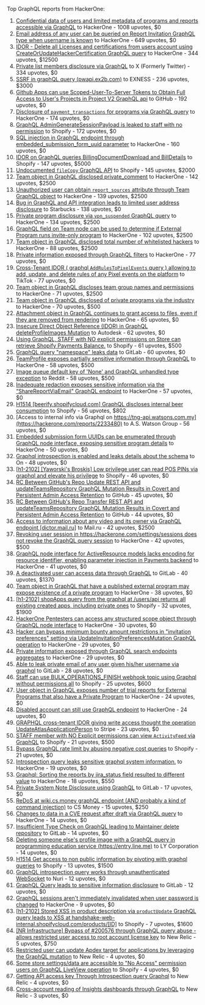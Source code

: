 Top GraphQL reports from HackerOne:

1. [Confidential data of users and limited metadata of programs and reports accessible via GraphQL](https://hackerone.com/reports/489146) to HackerOne - 1008 upvotes, $0
2. [Email address of any user can be queried on Report Invitation GraphQL type when username is known](https://hackerone.com/reports/792927) to HackerOne - 649 upvotes, $0
3. [IDOR - Delete all Licenses and certifications from users account using CreateOrUpdateHackerCertification GraphQL query](https://hackerone.com/reports/2122671) to HackerOne - 344 upvotes, $12500
4. [Private list members disclosure via GraphQL](https://hackerone.com/reports/885539) to X (Formerly Twitter) - 334 upvotes, $0
5. [SSRF in graphQL query (pwapi.ex2b.com)](https://hackerone.com/reports/1864188) to EXNESS - 236 upvotes, $3000
6. [Github Apps can use Scoped-User-To-Server Tokens to Obtain Full Access to User's Projects in Project V2 GraphQL api](https://hackerone.com/reports/1711938) to GitHub - 192 upvotes, $0
7. [Disclosure of `payment_transactions` for programs via GraphQL query](https://hackerone.com/reports/707433) to HackerOne - 174 upvotes, $0
8. [GraphQL AdminGenerateSessionPayload is leaked to staff with no permission](https://hackerone.com/reports/898528) to Shopify - 172 upvotes, $0
9. [SQL injection in GraphQL endpoint through embedded_submission_form_uuid parameter](https://hackerone.com/reports/435066) to HackerOne - 160 upvotes, $0
10. [IDOR on GraphQL queries BillingDocumentDownload and BillDetails](https://hackerone.com/reports/2207248) to Shopify - 147 upvotes, $5000
11. [Undocumented `fileCopy` GraphQL API](https://hackerone.com/reports/981472) to Shopify - 145 upvotes, $2000
12. [Team object in GraphQL disclosed private_comment](https://hackerone.com/reports/978143) to HackerOne - 142 upvotes, $2500
13. [Unauthorized user can obtain `report_sources` attribute through Team GraphQL object](https://hackerone.com/reports/770209) to HackerOne - 139 upvotes, $2500
14. [Bug in GraphQL and API integration leads to limited user address disclosure](https://hackerone.com/reports/473742) to Starbucks - 138 upvotes, $0
15. [Private program disclosure via `vpn_suspended` GraphQL query](https://hackerone.com/reports/715192) to HackerOne - 134 upvotes, $2500
16. [GraphQL field on Team node can be used to determine if External Program runs invite-only program](https://hackerone.com/reports/877642) to HackerOne - 102 upvotes, $2500
17. [Team object in GraphQL disclosed total number of whitelisted hackers](https://hackerone.com/reports/342978) to HackerOne - 88 upvotes, $2500
18. [Private information exposed through GraphQL filters](https://hackerone.com/reports/645299) to HackerOne - 77 upvotes, $0
19. [Cross-Tenant IDOR ( graphql `AddRulesToPixelEvents` query ) allowing to add, update, and delete rules of any Pixel events on the platform](https://hackerone.com/reports/984965) to TikTok - 77 upvotes, $0
20. [Team object in GraphQL discloses team group names and permissions](https://hackerone.com/reports/343464) to HackerOne - 71 upvotes, $2500
21. [Team object in GraphQL disclosed of private programs via the industry](https://hackerone.com/reports/707406) to HackerOne - 70 upvotes, $500
22. [Attachment object in GraphQL continues to grant access to files, even if they are removed from rendering](https://hackerone.com/reports/1132606) to HackerOne - 65 upvotes, $0
23. [Insecure Direct Object Reference (IDOR) in GraphQL deleteProfileImages Mutation](https://hackerone.com/reports/2968039) to Autodesk - 62 upvotes, $0
24. [Using GraphQL, STAFF with NO explicit permissions on Store can retrieve Shopify Payments Balance.](https://hackerone.com/reports/417170) to Shopify - 61 upvotes, $500
25. [GraphQL query "namespace" leaks data](https://hackerone.com/reports/614355) to GitLab - 60 upvotes, $0
26. [TeamProfile exposes partially sensitive information through GraphQL](https://hackerone.com/reports/389600) to HackerOne - 58 upvotes, $500
27. [Image queue default key of 'None' and GraphQL unhandled type exception](https://hackerone.com/reports/996041) to Reddit - 58 upvotes, $500
28. [Inadequate redaction exposes sensitive information via the “ShareReportViaEmail" GraphQL endpoint](https://hackerone.com/reports/2357012) to HackerOne - 57 upvotes, $0
29. [H1514 [beerify.shopifycloud.com] GraphQL discloses internal beer consumption](https://hackerone.com/reports/419883) to Shopify - 56 upvotes, $802
30. [Access to internal info via Graphql on https://tng-api.watsons.com.my](https://hackerone.com/reports/2233480) to A.S. Watson Group  - 56 upvotes, $0
31. [Embedded submission form UUIDs can be enumerated through GraphQL node interface, exposing sensitive program details](https://hackerone.com/reports/447930) to HackerOne - 50 upvotes, $0
32. [Graphql introspection is enabled and leaks details about the schema](https://hackerone.com/reports/1132803) to On  - 48 upvotes, $0
33. [[h1-2102] [Yaworski's Broskis] Low privilege user can read POS PINs via graphql and elevate his privilege](https://hackerone.com/reports/1091303) to Shopify - 46 upvotes, $0
34. [RC Between GitHub's Repo Update REST API and updateTeamsRepository GraphQL Mutation Results in Covert and Persistent Admin Access Retention](https://hackerone.com/reports/2357443) to GitHub - 45 upvotes, $0
35. [RC Between GitHub's Repo Transfer REST API and updateTeamsRepository GraphQL Mutation Results in Covert and Persistent Admin Access Retention](https://hackerone.com/reports/2216036) to GitHub - 44 upvotes, $0
36. [Access to information about any video and its owner via GraphQL endpoint [dictor.mail.ru]](https://hackerone.com/reports/924914) to Mail.ru - 42 upvotes, $2500
37. [Revoking user session in https://hackerone.com/settings/sessions does not revoke the GraphQL query session](https://hackerone.com/reports/417382) to HackerOne - 42 upvotes, $500
38. [GraphQL node interface for ActiveResource models lacks encoding for resource identifier, enabling parameter injection in Payments backend](https://hackerone.com/reports/800231) to HackerOne - 41 upvotes, $0
39. [A deactivated user can access data through GraphQL](https://hackerone.com/reports/1192460) to GitLab - 40 upvotes, $1370
40. [Team object in GraphQL that have a published external program may expose existence of a private program](https://hackerone.com/reports/347937) to HackerOne - 38 upvotes, $0
41. [[h1-2102] shopApps query from the graphql at /users/api returns all existing created apps, including private ones](https://hackerone.com/reports/1085332) to Shopify - 32 upvotes, $1900
42. [HackerOne Pentesters can access any structured scope object through GraphQL node interface](https://hackerone.com/reports/781150) to HackerOne - 30 upvotes, $0
43. [Hacker can bypass minimum bounty amount restrictions in "invitation preferences" setting via UpdateInvitationPreferencesMutation GraphQL operation](https://hackerone.com/reports/981036) to HackerOne - 29 upvotes, $0
44. [Private information exposed through GraphQL search endpoints aggregates](https://hackerone.com/reports/1838329) to HackerOne - 29 upvotes, $0
45. [Able to leak private email of any user given his/her username via graphql](https://hackerone.com/reports/972355) to GitLab - 28 upvotes, $0
46. [Staff  can use BULK_OPERATIONS_FINISH webhook topic using Graphql without permissions all](https://hackerone.com/reports/1350095) to Shopify - 25 upvotes, $600
47. [User object in GraphQL exposes number of trial reports for External Programs that also have a Private Program](https://hackerone.com/reports/350964) to HackerOne - 24 upvotes, $0
48. [Disabled account can still use GraphQL endpoint](https://hackerone.com/reports/608656) to HackerOne - 24 upvotes, $0
49. [GRAPHQL cross-tenant IDOR giving write access thought the operation UpdateAtlasApplicationPerson](https://hackerone.com/reports/1066203) to Stripe - 23 upvotes, $0
50. [STAFF member with NO Explicit permissions can view `ActivityFeed` via GraphQL](https://hackerone.com/reports/528940) to Shopify - 21 upvotes, $500
51. [Bypass GraphQL rate limit by abusing negative cost queries](https://hackerone.com/reports/481518) to Shopify - 21 upvotes, $0
52. [Introspection query leaks sensitive graphql system information.](https://hackerone.com/reports/291531) to HackerOne - 19 upvotes, $0
53. [Graphql: Sorting the reports by jira_status field resulted to different value](https://hackerone.com/reports/955286) to HackerOne - 18 upvotes, $550
54. [Private System Note Disclosure using GraphQL](https://hackerone.com/reports/633001) to GitLab - 17 upvotes, $0
55. [ReDoS at wiki.cs.money graphQL endpoint (AND probably a kind of command injection)](https://hackerone.com/reports/1000567) to CS Money - 15 upvotes, $250
56. [Changes to data in a CVE request after draft via GraphQL query](https://hackerone.com/reports/813300) to HackerOne - 14 upvotes, $0
57. [Insufficient Type Check on GraphQL leading to Maintainer delete repository](https://hackerone.com/reports/858671) to GitLab - 14 upvotes, $0
58. [Deleting someone else's profile image with a GraphQL query in programming education service (https://entry.line.me)](https://hackerone.com/reports/952095) to LY Corporation - 14 upvotes, $0
59. [H1514 Get access to non public information by pivoting with graphql queries](https://hackerone.com/reports/423388) to Shopify - 13 upvotes, $1500
60. [GraphQL introspection query works through unauthenticated WebSocket](https://hackerone.com/reports/862835) to Nuri - 12 upvotes, $0
61. [GraphQL Query leads to sensitive information disclosure](https://hackerone.com/reports/985124) to GitLab - 12 upvotes, $0
62. [GraphQL sessions aren't immediately invalidated when user password is changed](https://hackerone.com/reports/283847) to HackerOne - 9 upvotes, $0
63. [[h1-2102] Stored XSS in product description via `productUpdate` GraphQL query leads to XSS at handshake-web-internal.shopifycloud.com/products/[ID]](https://hackerone.com/reports/1085546) to Shopify - 7 upvotes, $1600
64. [[NR Infrastructure] Bypass of #200576 through GraphQL query abuse - allows restricted user access to root account license key](https://hackerone.com/reports/276174) to New Relic - 5 upvotes, $750
65. [Restricted user can update Apdex target for applications by leveraging the GraphQL mutation](https://hackerone.com/reports/776449) to New Relic - 4 upvotes, $0
66. [Some store settings/data are accessible to "No Access" permission users on GraphQL LiveView operation](https://hackerone.com/reports/409973) to Shopify - 4 upvotes, $0
67. [Getting API access key Through  Introspection query Graphql](https://hackerone.com/reports/969456) to New Relic - 4 upvotes, $0
68. [Cross-account reading of Insights dashboards through GraphQL](https://hackerone.com/reports/765565) to New Relic - 3 upvotes, $0
